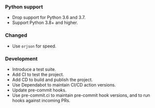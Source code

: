 ### Python support

- Drop support for Python 3.6 and 3.7.
- Support Python 3.8+ and higher.

### Changed

- Use `orjson` for speed.

### Development

- Introduce a test suite.
- Add CI to test the project.
- Add CD to build and publish the project.
- Use Dependabot to maintain CI/CD action versions.
- Update pre-commit hooks.
- Use pre-commit.ci to maintain pre-commit hook versions,
  and to run hooks against incoming PRs.
